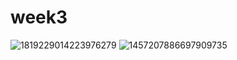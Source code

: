 # week3
![1819229014223976279](https://user-images.githubusercontent.com/59313538/87879933-f6174480-ca17-11ea-83db-babab5ff2092.gif)
![1457207886697909735](https://user-images.githubusercontent.com/59313538/87880060-cb79bb80-ca18-11ea-9746-30a09b567759.gif)
